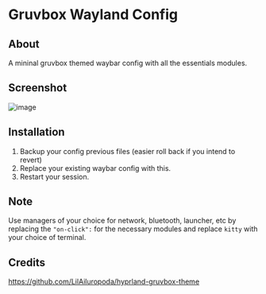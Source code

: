 # Gruvbox Wayland Config

## About
A mininal gruvbox themed waybar config with all the essentials modules.

## Screenshot
![image](https://github.com/user-attachments/assets/614d30b5-3ef2-4e49-b181-e8a8b66380d3)

## Installation
1) Backup your config previous files (easier roll back if you intend to revert)
2) Replace your existing waybar config with this.
4) Restart your session.

## Note
Use managers of your choice for network, bluetooth, launcher, etc by replacing the `"on-click":` for the necessary modules and replace `kitty` with your choice of terminal.

## Credits
https://github.com/LilAiluropoda/hyprland-gruvbox-theme




